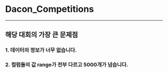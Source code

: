 # Dacon_Competitions
-----------------------------------------------------------------------------------------
## 해당 대회의 가장 큰 문제점
### 1. 데이터의 정보가 너무 없습니다.
### 2. 컬럼들의 값 range가 전부 다르고 5000개가 넘습니다.
